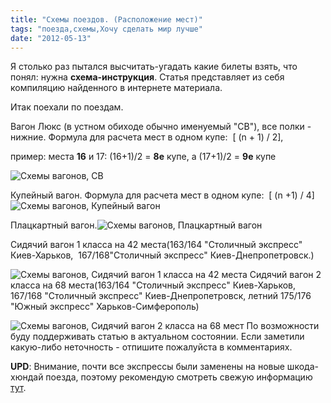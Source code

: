 ```yaml
---
title: "Схемы поездов. (Расположение мест)"
tags: "поезда,схемы,Хочу сделать мир лучше"
date: "2012-05-13"
---
```


Я столько раз пытался высчитать-угадать какие билеты взять, что понял: нужна **схема-инструкция**. Статья представляет из себя компиляцию найденного в интернете материала.

Итак поехали по поездам.

Вагон Люкс (в устном обиходе обычно именуемый "СВ"), все полки - нижние. Формула для расчета мест в одном купе:  \[ (n + 1) / 2\],

пример: места **16** и 17: (16+1)/2 = **8е** купе, а (17+1)/2 = **9е** купе

![Схемы вагонов, СВ](images/1_sv_530.gif "Схемы вагонов, СВ")

Купейный вагон. Формула для расчета мест в одном купе:  \[ (n +1) / 4\]![Схемы вагонов, Купейный вагон](images/3_kupe_530.gif "Схемы вагонов, Купейный вагон")

Плацкартный вагон.![Схемы вагонов, Плацкартный вагон](images/2_plackart_530.gif "Схемы вагонов, Плацкартный вагон")

Сидячий вагон 1 класса на 42 места(163/164 "Столичный экспресс" Киев-Харьков,  167/168"Столичный экспресс" Киев-Днепропетровск.)

![Схемы вагонов, Сидячий вагон 1 класса на 42 места](images/7_sid-1-42.gif "Схемы вагонов, Сидячий вагон 1 класса на 42 места") Сидячий вагон 2 класса на 68 места(163/164 "Столичный экспресс" Киев-Харьков,  167/168 "Столичный экспресс" Киев-Днепропетровск, летний 175/176 "Южный экспресс" Харьков-Симферополь)

![Схемы вагонов, Cидячий вагон 2 класса на 68 мест](images/8_sid-2-68.gif "Схемы вагонов, Cидячий вагон 2 класса на 68 мест") По возможности буду поддерживать статью в актуальном состоянии. Если заметили какую-либо неточность - отпишите пожалуйста в комментариях.

**UPD**: Внимание, почти все экспрессы были заменены на новые шкода-хюндай поезда, поэтому рекомендую смотреть свежую информацию [тут](http://stepansuvorov.com/blog/2012/06/%D1%81%D1%85%D0%B5%D0%BC%D0%B0-%D1%80%D0%B0%D1%81%D0%BF%D0%BE%D0%BB%D0%BE%D0%B6%D0%B5%D0%BD%D0%B8%D1%8F-%D0%BC%D0%B5%D1%81%D1%82-skodahyundai/).
